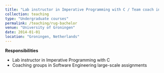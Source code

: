 ```yaml
---
title: "Lab instructor in Imperative Programming with C / Team coach in Software Engineering"
collection: teaching
type: "Undergraduate courses"
permalink: /teaching/rug-bachelor
venue: "University of Groningen"
date: 2014-01-01
location: "Groningen, Netherlands"
---
```


__Responsibilities__<br>
* Lab instructor in Imperative Programming with C
* Coaching groups in Software Engineering large-scale assignments

